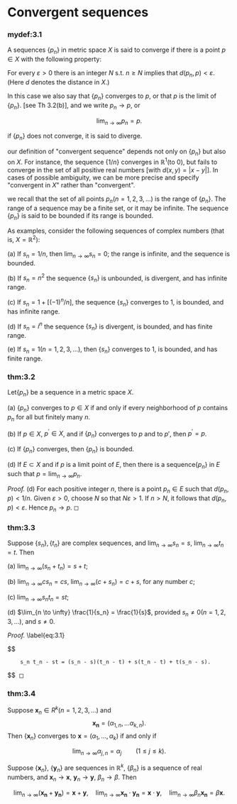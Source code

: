 # Convergent sequences


### mydef:3.1 
 A sequences $\{p_n\}$ in metric space
$X$ is said to converge if there is a point $p \in X$ with the following
property:

For every $\varepsilon >0$ there is an integer $N$ s.t. $n \geq N$
implies that $d(p_n, p) < \varepsilon$. (Here $d$ denotes the distance
in $X$.)

In this case we also say that $\{p_n\}$ converges to $p$, or that $p$ is
the limit of $\{p_n\}$. \[see Th 3.2(b)\], and we write
$p_n \rightarrow p$, or


$$
\lim_{n \to \infty} p_n = p.
$$


if $\{p_n\}$ does not converge, it is said to diverge.


our definition of "convergent sequence" depends not only on $\{p_n\}$
but also on $X$. For instance, the sequence $\{1/n\}$ converges in
$\mathbb{R}^1$(to $0$), but fails to converge in the set of all positive real
numbers \[with $d(x,y) = |x-y|$\]. In cases of possible ambiguity, we
can be more precise and specify "convergent in $X$" rather than
"convergent".

we recall that the set of all points $p_n (n=1,2, 3,...)$ is the range
of $\{p_n\}$. The range of a sequence may be a finite set, or it may be
infinite. The sequence $\{p_n\}$ is said to be bounded if its range is
bounded.

As examples, consider the following sequences of complex numbers (that
is, $X = \mathbb{R}^2$):

(a) If $s_n=1/n$, then $\lim_{n \to \infty} s_n = 0$; the range is
    infinite, and the sequence is bounded.

(b) If $s_n=n^2$ the sequence $\{s_n\}$ is unbounded, is divergent, and
    has infinite range.

(c) If $s_n = 1+[(- 1)^n/n]$, the sequence $\{s_n\}$ converges to $1$,
    is bounded, and has infinite range.

(d) If $s_n =i^n$ the sequence $\{s_n\}$ is divergent, is bounded, and
    has finite range.

(e) If $s_n = 1(n=1,2,3,...)$, then $\{s_n\}$ converges to $1$, is
    bounded, and has finite range.


### thm:3.2 
 Let$\{p_n\}$ be a sequence in a metric
space $X$.

(a) $\{p_n\}$ converges to $p \in X$ if and only if every neighborhood
    of $p$ contains $p_n$ for all but finitely many $n$.

(b) If $p\in X$, $p^\prime \in X$, and if $\{p_n\}$ converges to $p$ and
    to $p'$, then $p^\prime =p$.

(c) If $\{p_n\}$ converges, then $\{p_n\}$ is bounded.

(d) If $E \subset X$ and if $p$ is a limit point of $E$, then there is a
    sequence$\{p_n\}$ in $E$ such that $p = \lim_{n \to \infty} p_n$.



*Proof.* (d) For each positive integer $n$, there is a point $p_n \in E$
such that $d(p_n,p) <1/n$. Given $\varepsilon > 0$, choose $N$ so that
$N \varepsilon >1$. If $n>N$, it follows that $d(p_n, p) <\varepsilon$.
Hence $p_n \rightarrow p$. ◻



### thm:3.3 
 Suppose $\{s_n\}, \{t_n\}$ are complex
sequences, and $\lim_{n \to \infty} s_n = s$,
$\lim_{n \to \infty} t_n = t$. Then

(a) $\lim_{n \to \infty} (s_n + t_n) = s + t$;

(b) $\lim_{n \to \infty} c s_n = cs$,
    $\lim_{n \to \infty} (c + s_n) = c + s$, for any number $c$;

(c) $\lim_{n \to \infty} s_n t_n = st$;

(d) $\lim_{n \to \infty} \frac{1}{s_n} = \frac{1}{s}$, provided
    $s_n \neq 0(n = 1,2,3,\dots)$, and $s \neq 0$.



*Proof.* 
\label{eq:3.1}

$$

        s_n t_n - st = (s_n - s)(t_n - t) + s(t_n - t) + t(s_n - s).
$$
 ◻



### thm:3.4 



Suppose $\mathbf{x}_n \in R^k (n = 1,2,3,\dots)$ and 
$$
\mathbf{x_n} = (
            \alpha_{1,n},\dots
            \alpha_{k,n}
        ).
$$
 Then $\{\mathbf{x}_n\}$ converges to
$\mathbf{x} = (\alpha_1, \dots, \alpha_k)$ if and only if

$$
\lim_{n \to \infty} \alpha_{j,n} = \alpha_j \qquad (1\leq j\leq k).
$$


Suppose $\{\mathbf{x}_n\}$, $\{\mathbf{y}_n\}$ are sequences in $\mathbb{R}^k$,
$\{\beta_n\}$ is a sequence of real numbers, and
$\mathbf{x}_n \rightarrow \mathbf{x}$,
$\mathbf{y}_n \rightarrow \mathbf{y}$, $\beta_n \rightarrow \beta$. Then

$$
\lim_{n \to \infty} (\mathbf{x_n} + \mathbf{y_n}) = \mathbf{x} + \mathbf{y}, \quad
        \lim_{n \to \infty} \mathbf{x_n} \cdot \mathbf{y_n} = \mathbf{x} \cdot \mathbf{y}, \quad
        \lim_{n \to \infty} \beta_n \mathbf{x_n} = \beta \mathbf{x}.
$$



